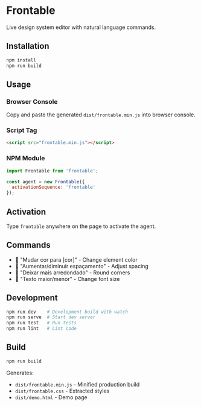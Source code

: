 # Frontable

Live design system editor with natural language commands.

## Installation

```bash
npm install
npm run build
```

## Usage

### Browser Console
Copy and paste the generated `dist/frontable.min.js` into browser console.

### Script Tag
```html
<script src="frontable.min.js"></script>
```

### NPM Module
```javascript
import Frontable from 'frontable';

const agent = new Frontable({
  activationSequence: 'frontable'
});
```

## Activation

Type `frontable` anywhere on the page to activate the agent.

## Commands

- 🎨 "Mudar cor para [cor]" - Change element color
- 📏 "Aumentar/diminuir espaçamento" - Adjust spacing
- 🔵 "Deixar mais arredondado" - Round corners
- 📝 "Texto maior/menor" - Change font size

## Development

```bash
npm run dev    # Development build with watch
npm run serve  # Start dev server
npm run test   # Run tests
npm run lint   # Lint code
```

## Build

```bash
npm run build
```

Generates:
- `dist/frontable.min.js` - Minified production build
- `dist/frontable.css` - Extracted styles
- `dist/demo.html` - Demo page

